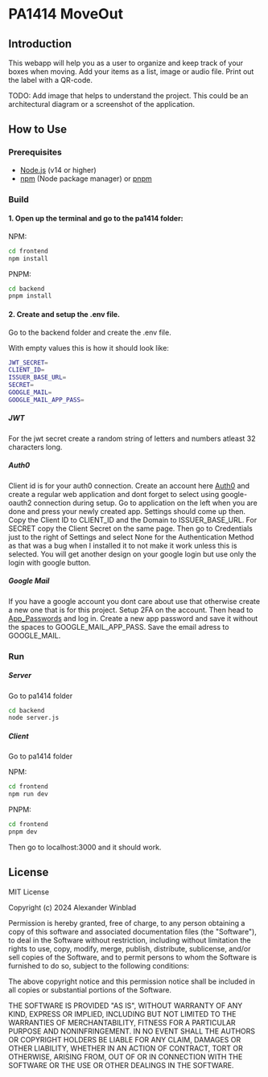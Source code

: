 # PA1414 MoveOut

## Introduction

This webapp will help you as a user to organize and keep track of your boxes when moving. Add your items as a list, image or audio file. Print out the label with a QR-code.

TODO: Add image that helps to understand the project.
This could be an architectural diagram or a screenshot of the application.

## How to Use

### Prerequisites

- [Node.js](https://nodejs.org/) (v14 or higher)
- [npm](https://www.npmjs.com/) (Node package manager) or [pnpm](https://pnpm.io/)

### Build

#### 1. Open up the terminal and go to the pa1414 folder:

NPM:
```bash
cd frontend
npm install
```
PNPM:
```bash
cd backend
pnpm install
```

#### 2. Create and setup the .env file.

Go to the backend folder and create the .env file.

With empty values this is how it should look like:
```bash
JWT_SECRET=
CLIENT_ID=
ISSUER_BASE_URL=
SECRET=
GOOGLE_MAIL=
GOOGLE_MAIL_APP_PASS=

```

##### JWT
For the jwt secret create a random string of letters and numbers atleast 32 characters long.

##### Auth0
Client id is for your auth0 connection. Create an account here [Auth0](https://auth0.com/signup?place=header&type=button&text=sign%20up) and create a regular web application and dont forget to select using google-oauth2 connection during setup. Go to application on the left when you are done and press your newly created app. Settings should come up then. Copy the Client ID to CLIENT_ID and the Domain to ISSUER_BASE_URL. For SECRET copy the Client Secret on the same page. Then go to Credentials just to the right of Settings and select None for the Authentication Method as that was a bug when I installed it to not make it work unless this is selected. You will get another design on your google login but use only the login with google button.

##### Google Mail
If you have a google account you dont care about use that otherwise create a new one that is for this project. Setup 2FA on the account. Then head to [App_Passwords](https://myaccount.google.com/apppasswords) and log in. Create a new app password and save it without the spaces to GOOGLE_MAIL_APP_PASS. Save the email adress to GOOGLE_MAIL.

### Run

##### Server
Go to pa1414 folder
```bash
cd backend
node server.js
```

##### Client
Go to pa1414 folder

NPM:
```bash
cd frontend
npm run dev
```

PNPM:
```bash
cd frontend
pnpm dev
```

Then go to localhost:3000 and it should work.

## License

MIT License

Copyright (c) 2024 Alexander Winblad

Permission is hereby granted, free of charge, to any person obtaining a copy
of this software and associated documentation files (the "Software"), to deal
in the Software without restriction, including without limitation the rights
to use, copy, modify, merge, publish, distribute, sublicense, and/or sell
copies of the Software, and to permit persons to whom the Software is
furnished to do so, subject to the following conditions:

The above copyright notice and this permission notice shall be included in all
copies or substantial portions of the Software.

THE SOFTWARE IS PROVIDED "AS IS", WITHOUT WARRANTY OF ANY KIND, EXPRESS OR
IMPLIED, INCLUDING BUT NOT LIMITED TO THE WARRANTIES OF MERCHANTABILITY,
FITNESS FOR A PARTICULAR PURPOSE AND NONINFRINGEMENT. IN NO EVENT SHALL THE
AUTHORS OR COPYRIGHT HOLDERS BE LIABLE FOR ANY CLAIM, DAMAGES OR OTHER
LIABILITY, WHETHER IN AN ACTION OF CONTRACT, TORT OR OTHERWISE, ARISING FROM,
OUT OF OR IN CONNECTION WITH THE SOFTWARE OR THE USE OR OTHER DEALINGS IN THE
SOFTWARE.